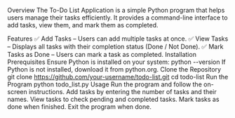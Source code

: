 Overview
The To-Do List Application is a simple Python program that helps users manage their tasks efficiently. It provides a command-line interface to add tasks, view them, and mark them as completed.

Features
✅ Add Tasks – Users can add multiple tasks at once.
✅ View Tasks – Displays all tasks with their completion status (Done / Not Done).
✅ Mark Tasks as Done – Users can mark a task as completed.
Installation
Prerequisites
Ensure Python is installed on your system: 
python --version
If Python is not installed, download it from python.org.
Clone the Repository
git clone https://github.com/your-username/todo-list.git
cd todo-list
Run the Program
python todo_list.py
Usage
Run the program and follow the on-screen instructions.
Add tasks by entering the number of tasks and their names.
View tasks to check pending and completed tasks.
Mark tasks as done when finished.
Exit the program when done.
